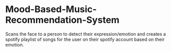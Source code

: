 # Mood-Based-Music-Recommendation-System
Scans the face to a person to detect their expression/emotion and creates a spotify playlist of songs for the user on their spotify account based on their emotion.
